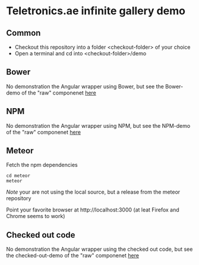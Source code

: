 # Teletronics.ae infinite gallery demo

## Common

* Checkout this repository into a folder &lt;checkout-folder&gt; of your choice
* Open a terminal and cd into &lt;checkout-folder&gt;/demo

## Bower

No demonstration the Angular wrapper using Bower, but see the Bower-demo of the "raw" componenet [here](https://github.com/TeletronicsDotAe/infinite-gallery/tree/master/demo)


## NPM

No demonstration the Angular wrapper using NPM, but see the NPM-demo of the "raw" componenet [here](https://github.com/TeletronicsDotAe/infinite-gallery/tree/master/demo)

## Meteor

Fetch the npm dependencies
```
cd meteor
meteor
```
*Note* your are not using the local source, but a release from the meteor repository

Point your favorite browser at http://localhost:3000 (at leat Firefox and Chrome seems to work)

## Checked out code

No demonstration the Angular wrapper using the checked out code, but see the checked-out-demo of the "raw" componenet [here](https://github.com/TeletronicsDotAe/infinite-gallery/tree/master/demo)